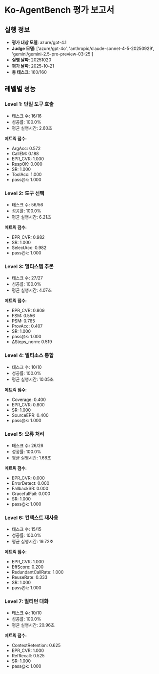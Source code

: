 # Ko-AgentBench 평가 보고서

## 실행 정보

- **평가 대상 모델**: azure/gpt-4.1
- **Judge 모델**: ['azure/gpt-4o', 'anthropic/claude-sonnet-4-5-20250929', 'gemini/gemini-2.5-pro-preview-03-25']
- **실행 날짜**: 20251020
- **평가 날짜**: 2025-10-21
- **총 태스크**: 160/160

## 레벨별 성능

### Level 1: 단일 도구 호출

- 태스크 수: 16/16
- 성공률: 100.0%
- 평균 실행시간: 2.60초

**메트릭 점수:**

- ArgAcc: 0.572
- CallEM: 0.188
- EPR_CVR: 1.000
- RespOK: 0.000
- SR: 1.000
- ToolAcc: 1.000
- pass@k: 1.000

### Level 2: 도구 선택

- 태스크 수: 56/56
- 성공률: 100.0%
- 평균 실행시간: 6.21초

**메트릭 점수:**

- EPR_CVR: 0.982
- SR: 1.000
- SelectAcc: 0.982
- pass@k: 1.000

### Level 3: 멀티스텝 추론

- 태스크 수: 27/27
- 성공률: 100.0%
- 평균 실행시간: 4.07초

**메트릭 점수:**

- EPR_CVR: 0.809
- FSM: 0.556
- PSM: 0.765
- ProvAcc: 0.407
- SR: 1.000
- pass@k: 1.000
- ΔSteps_norm: 0.519

### Level 4: 멀티소스 통합

- 태스크 수: 10/10
- 성공률: 100.0%
- 평균 실행시간: 10.05초

**메트릭 점수:**

- Coverage: 0.400
- EPR_CVR: 0.800
- SR: 1.000
- SourceEPR: 0.400
- pass@k: 1.000

### Level 5: 오류 처리

- 태스크 수: 26/26
- 성공률: 100.0%
- 평균 실행시간: 1.68초

**메트릭 점수:**

- EPR_CVR: 0.000
- ErrorDetect: 0.000
- FallbackSR: 0.000
- GracefulFail: 0.000
- SR: 1.000
- pass@k: 1.000

### Level 6: 컨텍스트 재사용

- 태스크 수: 15/15
- 성공률: 100.0%
- 평균 실행시간: 19.72초

**메트릭 점수:**

- EPR_CVR: 1.000
- EffScore: 0.200
- RedundantCallRate: 1.000
- ReuseRate: 0.333
- SR: 1.000
- pass@k: 1.000

### Level 7: 멀티턴 대화

- 태스크 수: 10/10
- 성공률: 100.0%
- 평균 실행시간: 20.96초

**메트릭 점수:**

- ContextRetention: 0.625
- EPR_CVR: 1.000
- RefRecall: 0.525
- SR: 1.000
- pass@k: 1.000

